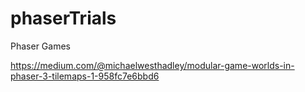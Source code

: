 # phaserTrials
Phaser Games

https://medium.com/@michaelwesthadley/modular-game-worlds-in-phaser-3-tilemaps-1-958fc7e6bbd6